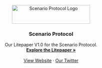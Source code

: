 <div align="center">
  <a href="https://scenarioprotocol.io">
    <img src="https://scenarioprotocol.io/src/images/logo/logo-white.svg" alt="Scenario Protocol Logo" width="250" height="60">
  </a>

  <h3 align="center">Scenario Protocol</h3>

  <p align="center">
    Our Litepaper V1.0 for the Scenario Protocol. 
    <br />
    <a href="https://docs.scenarioprotocol.io" target="_blank"><strong>Explore the Litepaper »</strong></a>
    <br />
    <br />
    <a href="https://scenarioprotocol.io" target="_blank">View Website</a>
    ·
    <a href="https://x.com/SNRProtocol_IO" target="_blank">Our Twitter</a>
  </p>
</div>

